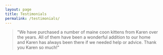 ```yaml
---
layout: page
title: Testimonials
permalink: /testimonials/
---
```

> "We have purchased a number of maine coon kittens from Karen over the years. All of them have been a wonderful addition to our home and Karen has always been there if we needed help or advice. Thank you Karen so much!"
